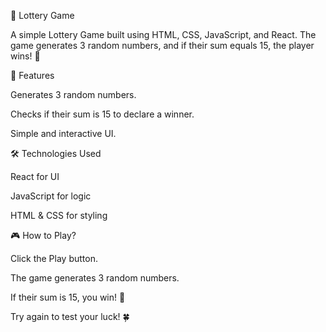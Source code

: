 
🎰 Lottery Game

A simple Lottery Game built using HTML, CSS, JavaScript, and React. The game generates 3 random numbers, and if their sum equals 15, the player wins! 🎉

🚀 Features

Generates 3 random numbers.

Checks if their sum is 15 to declare a winner.

Simple and interactive UI.

🛠️ Technologies Used

React for UI

JavaScript for logic

HTML & CSS for styling

🎮 How to Play?

Click the Play button.

The game generates 3 random numbers.

If their sum is 15, you win! 🎊

Try again to test your luck! 🍀

